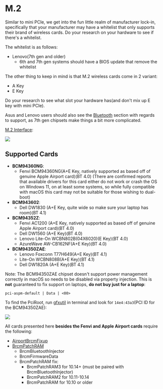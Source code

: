 # M.2

Similar to mini PCIe, we get into the fun little realm of manufacturer lock-in, specifically that your manufacturer may have a whitelist that only supports their brand of wireless cards. Do your research on your hardware to see if there's a whitelist.

The whitelist is as follows:

* Lenovo(7th gen and older)
  * 6th and 7th gen systems should have a BIOS update that remove the whitelist

The other thing to keep in mind is that M.2 wireless cards come in 2 variant:

* A Key
* E Key

Do your research to see what slot your hardware has(and don't mix up E key with mini PCIe).

Asus and Lenovo users should also see the [Bluetooth](/misc/bluetooth.md) section with regards to support, as 7th gen chipsets make things a bit more complicated.

[M.2 Interface](https://www.delock.de/infothek/M.2/M.2_e.html):

![](https://i.imgur.com/jBP1D3t.jpg)

## Supported Cards

* **BCM94360NG**:
  * Fenvi BCM94360NG(A+E Key, natively supported as based off of genuine Apple Airport card)(BT 4.0) (There are confirmed reports that available drivers for this card either do not work or crash the OS on Windows 11, on at least some systems, so while fully compatible with macOS this card may not be suitable for those wishing to dual-boot)
* **BCM943602**:
  * Dell DW1830 (A+E Key, quite wide so make sure your laptop has room)(BT 4.1)
* **BCM94352Z**:
  * Fenvi AC1200 (A+E Key, natively supported as based off of genuine Apple Airport card)(BT 4.0)
  * Dell DW1560 (A+E Key)(BT 4.0)
  * Lenovo Lite-On WCBN802B(04X6020)(E Key)(BT 4.0)
  * AzureWave AW-CB162NF(A+E Key)(BT 4.0)
* **BCM94350ZAE**:
  * Lenovo Foxconn T77H649(A+E Key)(BT 4.1)
  * Lite-On WCBN808B(A+E Key)(BT 4.1)
  * Dell DW1820A (A+E Key)(BT 4.1)

Note: The BCM94350ZAE chipset doesn't support power management correctly in macOS so needs to be disabled via property injection. This is **not** guaranteed to fix support on laptops, **do not buy just for a laptop**:

```
pci-aspm-default | Data | <00>
```

To find the PciRoot, run [gfxutil](https://github.com/acidanthera/gfxutil/releases) in terminal and look for `14e4:43a3`(PCI ID for the BCM94350ZAE):

![](https://media.discordapp.net/attachments/456913818467958789/681959522432057363/Screen_Shot_2020-02-25_at_1.23.03_PM.png?width=1674&height=895)

All cards presented here **besides the Fenvi and Apple Airport cards** require the following:

* [AirportBrcmFixup](https://github.com/acidanthera/AirportBrcmFixup/releases)
* [BrcmPatchRAM](https://github.com/acidanthera/BrcmPatchRAM/releases)
  * BrcmBluetoothInjector
  * BrcmFirmwareData
  * BrcmPatchRAM fix:
    * BrcmPatchRAM3 for 10.14+ (must be paired with BrcmBluetoothInjector)
    * BrcmPatchRAM2 for 10.11-10.14
    * BrcmPatchRAM for 10.10 or older
